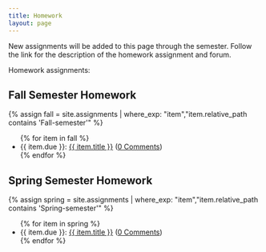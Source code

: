 ```yaml
---
title: Homework
layout: page
---
```


New assignments will be added to this page through the semester.
Follow the link for the description of the homework assignment and forum.

Homework assignments:

<div id="fallSemester" class="assignments">
<h2>Fall Semester Homework</h2>
{% assign fall = site.assignments | where_exp: "item","item.relative_path contains 'Fall-semester'" %}
<ul id="fallSemesterList">
{% for item in fall %}
<li>{{ item.due }}: <a href="{{ item.url | absolute_url }}">{{ item.title }}</a> (<a href="{{ item.url | absolute_url }}#disqus_thread">0 Comments</a>)</li>{% endfor %}
</ul>
</div>

<div id="springSemester" class="assignments">
<h2>Spring Semester Homework</h2>
{% assign spring = site.assignments | where_exp: "item","item.relative_path contains 'Spring-semester'" %}
<ul id="springSemesterList">
{% for item in spring %}
<li>{{ item.due }}: <a href="{{ item.url | absolute_url }}">{{ item.title }}</a> (<a href="{{ item.url | absolute_url }}#disqus_thread">0 Comments</a>)</li>{% endfor %}
</ul>
</div>

<script>
/* toggle */
function assignmentsToggle(element) {
    document.getElementById(element).style.display = (document.getElementById(element).style.display === "block") ? "none" : "block";
}
/* open + close */
document.getElementById("fallSemester").onclick = function () { assignmentsToggle("fallSemesterList"); };
document.getElementById("springSemester").onclick = function () { assignmentsToggle("springSemesterList"); };
</script>